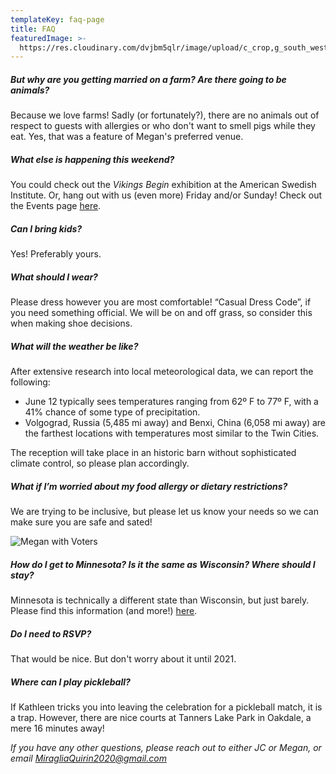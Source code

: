 ```yaml
---
templateKey: faq-page
title: FAQ
featuredImage: >-
  https://res.cloudinary.com/dvjbm5qlr/image/upload/c_crop,g_south_west,h_2221,w_4118/v1581381941/DSC_0055.NEF_cjqmfz.jpg
---
```

##### But why are you getting married on a farm? Are there going to be animals?

Because we love farms! Sadly (or fortunately?), there are no animals out of respect to guests with allergies or who don't want to smell pigs while they eat. Yes, that was a feature of Megan's preferred venue.

##### What else is happening this weekend?

You could check out the *Vikings Begin* exhibition at the American Swedish Institute. Or, hang out with us (even more) Friday and/or Sunday! Check out the Events page [here](https://miragliaquirin2020.com/events).

##### Can I bring kids?

Yes! Preferably yours.

##### What should I wear?

Please dress however you are most comfortable! “Casual Dress Code”, if you need something official. We will be on and off grass, so consider this when making shoe decisions.

##### What will the weather be like?

After extensive research into local meteorological data, we can report the following:

* June 12 typically sees temperatures ranging from 62º F to 77º F, with a 41% chance of some type of precipitation.
* Volgograd, Russia (5,485 mi away) and Benxi, China (6,058 mi away) are the farthest locations with temperatures most similar to the Twin Cities.

The reception will take place in an historic barn without sophisticated climate control, so please plan accordingly.

##### What if I’m worried about my food allergy or dietary restrictions?

We are trying to be inclusive, but please let us know your needs so we can make sure you are safe and sated!

![Megan with Voters](https://res.cloudinary.com/dvjbm5qlr/image/upload/c_crop,g_auto:faces,h_3265,w_3462/v1581399865/DSC_0041.NEF_1_s9beo8.jpg)
##### How do I get to Minnesota? Is it the same as Wisconsin? Where should I stay?

Minnesota is technically a different state than Wisconsin, but just barely. Please find this information (and more!) [here](https://miragliaquirin2020.com/get-involved).

##### Do I need to RSVP?

That would be nice. But don't worry about it until 2021.

##### Where can I play pickleball?

If Kathleen tricks you into leaving the celebration for a pickleball match, it is a trap. However, there are nice courts at Tanners Lake Park in Oakdale, a mere 16 minutes away!

*If you have any other questions, please reach out to either JC or Megan, or email [MiragliaQuirin2020@gmail.com](mailto:MiragliaQuirin2020@gmail.com)*
